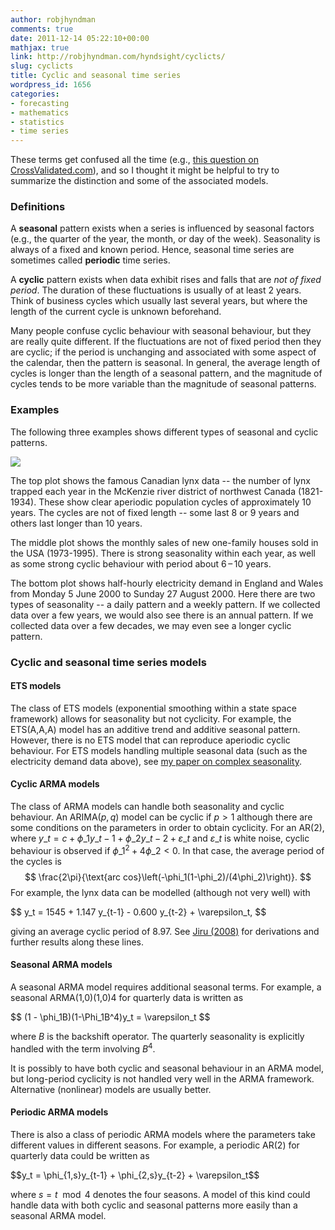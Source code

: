 ```yaml
---
author: robjhyndman
comments: true
date: 2011-12-14 05:22:10+00:00
mathjax: true
link: http://robjhyndman.com/hyndsight/cyclicts/
slug: cyclicts
title: Cyclic and seasonal time series
wordpress_id: 1656
categories:
- forecasting
- mathematics
- statistics
- time series
---
```


These terms get confused all the time (e.g., [this question on CrossValidated.com](http://stats.stackexchange.com/q/19626/159)), and so I thought it might be helpful to try to summarize the distinction and some of the associated models.<!-- more -->



### Definitions



A **seasonal** pattern exists when a series is influenced by seasonal factors (e.g., the quarter of the year, the month, or day of the week). Seasonality is always of a fixed and known period. Hence, seasonal time series are sometimes called **periodic** time series.

A **cyclic** pattern exists when data exhibit rises and falls that are _not of fixed period_. The duration of these fluctuations is usually of at least 2 years. Think of business cycles which usually last several years, but where the length of the current cycle is unknown beforehand.

Many people confuse cyclic behaviour with seasonal behaviour, but they are really quite different. If the fluctuations are not of fixed period then they are cyclic; if the period is unchanging and associated with some aspect of the calendar, then the pattern is seasonal. In general, the average length of cycles is longer than the length of a seasonal pattern, and the magnitude of cycles tends to be more variable than the magnitude of seasonal patterns.



### Examples



The following three examples shows different types of seasonal and cyclic patterns.



[![](/files/cyclets-767x1024.png)](/files/cyclets.png)



The top plot shows the famous Canadian lynx data -- the number of lynx trapped each year in the McKenzie river district of northwest Canada (1821-1934). These show clear aperiodic population cycles of approximately 10 years. The cycles are not of fixed length -- some last 8 or 9 years and others last longer than 10 years.

The middle plot shows the monthly sales of new one-family houses sold in the USA (1973-1995). There is strong sea­son­al­ity within each year, as well as some strong cyclic behav­iour with period about 6 – 10 years.

The bottom plot shows half-hourly electricity demand in England and Wales from Monday 5 June 2000 to Sunday 27 August 2000. Here there are two types of seasonality -- a daily pattern and a weekly pattern. If we collected data over a few years, we would also see there is an annual pattern. If we collected data over a few decades, we may even see a longer cyclic pattern.



### Cyclic and seasonal time series models





#### ETS models



The class of ETS models (exponential smoothing within a state space framework) allows for seasonality but not cyclicity. For example, the ETS(A,A,A) model has an additive trend and additive seasonal pattern. However, there is no ETS model that can reproduce aperiodic cyclic behaviour. For ETS models handling multiple seasonal data (such as the electricity demand data above), see [my paper on complex seasonality](http://robjhyndman.com/papers/complex-seasonality/).



#### Cyclic ARMA models



The class of ARMA models can handle both seasonality and cyclic behaviour. An ARIMA$(p,q)$ model can be cyclic if $p>1$ although there are some conditions on the parameters in order to obtain cyclicity. For an AR(2), where $y\_t = c + \phi\_1y\_{t-1} + \phi\_2y\_{t-2} + \varepsilon\_t$ and $\varepsilon\_t$ is white noise, cyclic behaviour is observed if ${\phi\_1^2+4\phi\_2 < 0}$. In that case, the average period of the cycles is
$$
\frac{2\pi}{\text{arc cos}\left(-\phi_1(1-\phi_2)/(4\phi_2)\right)}.
$$
For example, the lynx data can be modelled (although not very well) with

<div>
$$
y_t = 1545 + 1.147 y_{t-1} - 0.600 y_{t-2} + \varepsilon_t,
$$
</div>

giving an average cyclic period of 8.97. See [Jiru (2008)](http://www.math.sjsu.edu/~crunk/masters/Abera_Jiru_thesis.pdf) for derivations and further results along these lines.



#### Seasonal ARMA models



A seasonal ARMA model requires additional seasonal terms. For example, a seasonal ARMA(1,0)(1,0)4 for quarterly data is written as

<div>
$$
(1 - \phi_1B)(1-\Phi_1B^4)y_t = \varepsilon_t
$$
</div>

where $B$ is the backshift operator. The quarterly seasonality is explicitly handled with the term involving $B^4$.

It is possibly to have both cyclic and seasonal behaviour in an ARMA model, but long-period cyclicity is not handled very well in the ARMA framework. Alternative (nonlinear) models are usually better.



#### Periodic ARMA models



There is also a class of periodic ARMA models where the parameters take different values in different seasons. For example, a periodic AR(2) for quarterly data could be written as

<div>
$$y_t = \phi_{1,s}y_{t-1} + \phi_{2,s}y_{t-2} + \varepsilon_t$$
</div>

where $s=t\mod 4$ denotes the four seasons. A model of this kind could handle data with both cyclic and seasonal patterns more easily than a seasonal ARMA model.
